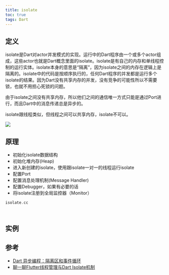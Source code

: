 ```yaml
---
title: isolate
toc: true
tags: Dart
---
```



## 定义

isolate是Dart对actor并发模式的实现。运行中的Dart程序由一个或多个actor组成，这些actor也就是Dart概念里面的isolate。isolate是有自己的内存和单线程控制的运行实体。isolate本身的意思是“隔离”，因为isolate之间的内存在逻辑上是隔离的。isolate中的代码是按顺序执行的，任何Dart程序的并发都是运行多个isolate的结果。因为Dart没有共享内存的并发，没有竞争的可能性所以不需要锁，也就不用担心死锁的问题。

由于isolate之间没有共享内存，所以他们之间的通信唯一方式只能是通过Port进行，而且Dart中的消息传递总是异步的。

isolate跟线程类似，但线程之间可以共享内存，isolate不可以。

![](./isolate.png)




## 原理

- 初始化isolate数据结构
- 初始化堆内存(Heap)
- 进入新创建的isolate，使用跟isolate一对一的线程运行isolate
- 配置Port
- 配置消息处理机制(Message Handler)
- 配置Debugger，如果有必要的话
- 将isolate注册到全局监控器（Monitor）


```dart
isolate.cc




```

## 实例




## 参考

- [Dart 异步编程：隔离区和事件循环](https://medium.com/dartlang/dart-asynchronous-programming-isolates-and-event-loops-bffc3e296a6a)
- [聊一聊Flutter线程管理与Dart Isolate机制](https://zhuanlan.zhihu.com/p/40069285)

